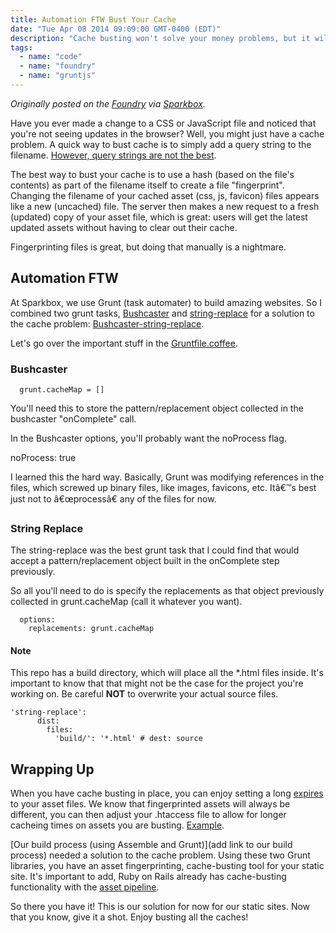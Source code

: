 ```yaml
---
title: Automation FTW Bust Your Cache
date: "Tue Apr 08 2014 09:09:00 GMT-0400 (EDT)"
description: "Cache busting won't solve your money problems, but it will clean up those stale CSS and JS files."
tags:
  - name: "code"
  - name: "foundry"
  - name: "gruntjs"
---
```


*Originally posted on the [Foundry](http://bit.ly/1oJhYFJ) via [Sparkbox](http://seesparkbox.com).*

Have you ever made a change to a CSS or JavaScript file and noticed that you're not seeing updates in the browser?
Well, you might just have a cache problem. A quick way to bust cache is to simply add a query string to the filename. [However, query strings are not the best](http://bjk5.com/post/4918954974/js-css-packaging-to-minimize-requests-and-randomly-evil).

The best way to bust your cache is to use a hash (based on the file's contents) as part of the filename itself to create a file "fingerprint".  Changing the filename of your cached asset (css, js, favicon) files  appears like a new (uncached) file. The server then makes a new request to a fresh (updated) copy of your asset file, which is great: users will get the latest updated assets without having to clear out their cache.

Fingerprinting files is great, but doing that manually is a nightmare.

## Automation FTW
At Sparkbox, we use Grunt (task automater) to build amazing websites. So I combined two grunt tasks, [Bushcaster](https://github.com/stryju/grunt-bushcaster) and [string-replace](https://github.com/erickrdch/grunt-string-replace) for a solution to the cache problem: [Bushcaster-string-replace](https://github.com/patricksimpson/bushcaster-string-replace).

Let's go over the important stuff in the [Gruntfile.coffee](https://github.com/patricksimpson/bushcaster-string-replace/blob/master/Gruntfile.coffee).

### Bushcaster

      grunt.cacheMap = []

You'll need this to store the pattern/replacement object collected in the bushcaster "onComplete" call.

In the Bushcaster options, you'll probably want the noProcess flag.

  noProcess: true

I learned this the hard way. Basically, Grunt was modifying references in the files, which screwed up binary files, like images, favicons, etc. Itâ€™s best just not to â€œprocessâ€ any of the files for now.

### String Replace
The string-replace was the best grunt task that I could find that would accept a pattern/replacement object built in the onComplete step previously.

So all you'll need to do is specify the replacements as that object previously collected in grunt.cacheMap (call it whatever you want).

      options:
        replacements: grunt.cacheMap


#### Note
This repo has a build directory, which will place all the *.html files inside. It's important to know that that might not be the case for the project you're working on. Be careful **NOT** to overwrite your actual source files.

    'string-replace':
          dist:
            files:
              'build/': '*.html' # dest: source

## Wrapping Up
When you have cache busting in place, you can enjoy setting a long [expires](http://httpd.apache.org/docs/2.2/mod/mod_expires.html) to your asset files. We know that fingerprinted assets will always be different, you can then adjust your .htaccess file to allow for longer cacheing times on assets you are busting. [Example](https://gist.github.com/patricksimpson/9509712).

[Our build process (using Assemble and Grunt)](add link to our build process) needed a solution to the cache problem. Using these two Grunt libraries, you have an asset fingerprinting, cache-busting tool for your static site. It's important to add, Ruby on Rails already has cache-busting functionality with the [asset pipeline](http://guides.rubyonrails.org/asset_pipeline.html#what-is-fingerprinting-and-why-should-i-care-questionmark).

So there you have it! This is our solution for now for our static sites. Now that you know, give it a shot. Enjoy busting all the caches!
